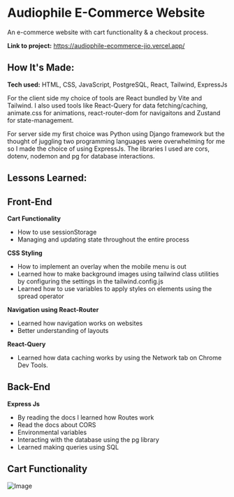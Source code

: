 # Audiophile E-Commerce Website

An e-commerce website with cart functionality & a checkout process.

**Link to project:** https://audiophile-ecommerce-jio.vercel.app/

## How It's Made:

**Tech used:** HTML, CSS, JavaScript, PostgreSQL, React, Tailwind, ExpressJs

For the client side my choice of tools are React bundled by Vite and Tailwind. I also used tools like React-Query for data fetching/caching, animate.css for animations, react-router-dom for navigaitons and Zustand for state-management.

For server side my first choice was Python using Django framework but the thought of juggling two programming languages were overwhelming for me so I made the choice of using ExpressJs. The libraries I used are cors, dotenv, nodemon and pg for database interactions.

## Lessons Learned:

## Front-End

**Cart Functionality**

- How to use sessionStorage
- Managing and updating state throughout the entire process

**CSS Styling**

- How to implement an overlay when the mobile menu is out
- Learned how to make background images using tailwind class utilities by configuring the settings in the tailwind.config.js
- Learned how to use variables to apply styles on elements using the spread operator

**Navigation using React-Router**

- Learned how navigation works on websites
- Better understanding of layouts

**React-Query**

- Learned how data caching works by using the Network tab on Chrome Dev Tools.

## Back-End

**Express Js**

- By reading the docs I learned how Routes work
- Read the docs about CORS
- Environmental variables
- Interacting with the database using the pg library
- Learned making queries using SQL

## Cart Functionality

![Image](https://github.com/user-attachments/assets/1f054bdb-f217-4d3e-a242-ea84a60c7887)
